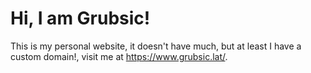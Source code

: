 # Hi, I am Grubsic!
This is my personal website, it doesn't have much, but at least I have a custom domain!, visit me at https://www.grubsic.lat/.
